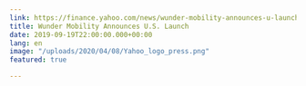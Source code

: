 ```yaml
---
link: https://finance.yahoo.com/news/wunder-mobility-announces-u-launch-110000391.htm
title: Wunder Mobility Announces U.S. Launch
date: 2019-09-19T22:00:00.000+00:00
lang: en
image: "/uploads/2020/04/08/Yahoo_logo_press.png"
featured: true

---
```

